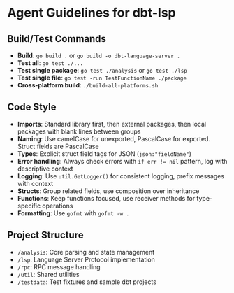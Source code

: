 # Agent Guidelines for dbt-lsp

## Build/Test Commands
- **Build**: `go build .` or `go build -o dbt-language-server .`
- **Test all**: `go test ./...`
- **Test single package**: `go test ./analysis` or `go test ./lsp`
- **Test single file**: `go test -run TestFunctionName ./package`
- **Cross-platform build**: `./build-all-platforms.sh`

## Code Style
- **Imports**: Standard library first, then external packages, then local packages with blank lines between groups
- **Naming**: Use camelCase for unexported, PascalCase for exported. Struct fields are PascalCase
- **Types**: Explicit struct field tags for JSON (`json:"fieldName"`)
- **Error handling**: Always check errors with `if err != nil` pattern, log with descriptive context
- **Logging**: Use `util.GetLogger()` for consistent logging, prefix messages with context
- **Structs**: Group related fields, use composition over inheritance
- **Functions**: Keep functions focused, use receiver methods for type-specific operations
- **Formatting**: Use `gofmt` with `gofmt -w .`

## Project Structure
- `/analysis`: Core parsing and state management
- `/lsp`: Language Server Protocol implementation  
- `/rpc`: RPC message handling
- `/util`: Shared utilities
- `/testdata`: Test fixtures and sample dbt projects
